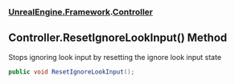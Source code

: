 ### [UnrealEngine.Framework](UnrealEngine_Framework.md 'UnrealEngine.Framework').[Controller](Controller.md 'UnrealEngine.Framework.Controller')
## Controller.ResetIgnoreLookInput() Method
Stops ignoring look input by resetting the ignore look input state  
```csharp
public void ResetIgnoreLookInput();
```
